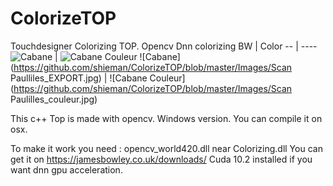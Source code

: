 # ColorizeTOP
Touchdesigner Colorizing TOP. Opencv Dnn colorizing
BW | Color
-- | ----
![Cabane](https://github.com/shieman/ColorizeTOP/blob/master/Images/Cabane.jpg) | ![Cabane Couleur](https://github.com/shieman/ColorizeTOP/blob/master/Images/cabane_couleur.jpg)
![Cabane](https://github.com/shieman/ColorizeTOP/blob/master/Images/Scan Paulliles_EXPORT.jpg) | ![Cabane Couleur](https://github.com/shieman/ColorizeTOP/blob/master/Images/Scan Paulilles_couleur.jpg)


This c++ Top is made with opencv.
Windows version.
You can compile it on osx.

To make it work you need :
opencv_world420.dll near Colorizing.dll
    You can get it on https://jamesbowley.co.uk/downloads/
Cuda 10.2 installed if you want dnn gpu acceleration.
